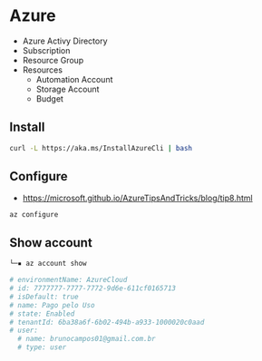 # Azure

- Azure Activy Directory 
- Subscription
- Resource Group
- Resources
  - Automation Account
  - Storage Account
  - Budget

## Install
```bash
curl -L https://aka.ms/InstallAzureCli | bash
```

## Configure
- https://microsoft.github.io/AzureTipsAndTricks/blog/tip8.html
```
az configure
```

## Show account

```bash
└─▪ az account show

# environmentName: AzureCloud
# id: 7777777-7777-7772-9d6e-611cf0165713
# isDefault: true
# name: Pago pelo Uso
# state: Enabled
# tenantId: 6ba38a6f-6b02-494b-a933-1000020c0aad
# user:
  # name: brunocampos01@gmail.com.br
  # type: user
```
